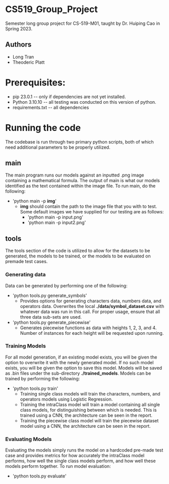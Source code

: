 # CS519_Group_Project
Semester long group project for CS-519-M01, taught by Dr. Huiping Cao in Spring 2023.
## Authors 
- Long Tran <br/>
- Theoderic Platt <br/>


# Prerequisites:
- pip 23.0.1       -- only if dependencies are not yet installed.
- Python 3.10.10   -- all testing was conducted on this version of python.
- requirements.txt -- all dependencies

# Running the code
The codebase is run through two primary python scripts, both of which need additional parameters to be properly utilized.
## main
The main program runs our models against an inputted .png image containing a mathematical formula. The output of main is what our models identified as the text contained within the image file. To run main, do the following:
- 'python main -p **img**'
  - **img** should contain the path to the image file that you with to test. Some default images we have supplied for our testing are as follows:
    - 'python main -p input.png'
    - 'python main -p input2.png'

## tools
The tools section of the code is utilized to allow for the datasets to be generated, the models to be trained, or the models to be evaluated on premade test cases. 
### Generating data
Data can be generated by performing one of the following:<br/>
- 'python tools.py generate_symbols'
  - Provides options for generating characters data, numbers data, and operators data. Overwrites the local **./data/symbol_dataset.csv** with whatever data was run in this call. For proper usage, ensure that all three data sub-sets are used.
- 'python tools.py generate_piecewise'
  - Generates piecewise functions as data with heights 1, 2, 3, and 4. Number of instances for each height will be requested upon running.

### Training Models
For all model generation, if an existing model exists, you will be given the option to overwrite it with the newly generated model. If no such model exists, you will be given the option to save this model. Models will be saved as .bin files under the sub-directory **./trained_models**. Models can be trained by performing the following: <br/>
- 'python tools.py train'
  - Training single class models will train the characters, numbers, and operators models using Logistic Regression. 
  - Training the intraClass model will train a model containing all single class models, for distinguishing between which is needed. This is trained using a CNN, the architecture can be seen in the report.
  - Training the piecewise class model will train the piecewise dataset model using a CNN, the architecture can be seen in the report.

### Evaluating Models
Evaluating the models simply runs the model on a hardcoded pre-made test case and provides metrics for how accurately the intraClass model performs, how well the single class models perform, and how well these models perform together. To run model evaluation: <br/>
- 'python tools.py evaluate'

